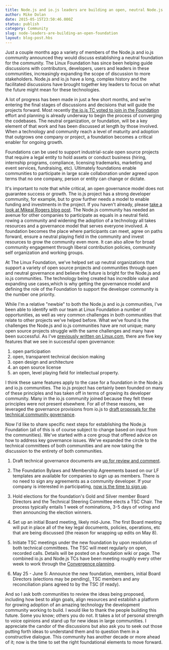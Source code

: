 ```yaml
---
title: Node.js and io.js leaders are building an open, neutral Node.js Foundation to support the future of the platform
author: Mike Dolan
date: 2015-05-15T23:50:46.000Z
status: publish
category: Community
slug: node-leaders-are-building-an-open-foundation
layout: blog-post.hbs
---
```


Just a couple months ago a variety of members of the Node.js and io.js community announced they would discuss establishing a neutral foundation for the community. The Linux Foundation has since been helping guide discussions with contributors, developers, users and leaders in these communities, increasingly expanding the scope of discussion to more stakeholders. Node.js and io.js have a long, complex history and the facilitated discussions have brought together key leaders to focus on what the future might mean for these technologies.

A lot of progress has been made in just a few short months, and we're entering the final stages of discussions and decisions that will guide the projects forward. Most recently [the io.js TC voted to join in the Foundation](https://github.com/nodejs/node/issues/1705) effort and planning is already underway to begin the process of converging the codebases. The neutral organization, or foundation, will be a key element of that work and has been discussed at length by those involved. When a technology and community reach a level of maturity and adoption that outgrows one company or project, a foundation becomes a critical enabler for ongoing growth.

Foundations can be used to support industrial-scale open source projects that require a legal entity to hold assets or conduct business (hiring, internship programs, compliance, licensing trademarks, marketing and event services, fundraising, etc). Ultimately foundations enable communities to participate in large scale collaboration under agreed upon terms that no one company, person or entity can change or dictate.

It's important to note that while critical, an open governance model does not guarantee success or growth. The io.js project has a strong developer community, for example, but to grow further needs a model to enable funding and investments in the project. If you haven't already, please [take a look at Mikeal Rogers blog post](https://medium.com/node-js-javascript/growing-up-27d6cc8b7c53). The Node.js community has needed an avenue for other companies to participate as equals in a neutral field. rowing a community and widening the adoption of a technology all takes resources and a governance model that serves everyone involved. A foundation becomes the place where participants can meet, agree on paths forward, ensure a neutral playing field in the community and invest resources to grow the community even more. It can also allow for broad community engagement through liberal contribution policies, community self organization and working groups.

At The Linux Foundation, we've helped set up neutral organizations that support a variety of open source projects and communities through open and neutral governance and believe the future is bright for the Node.js and io.js communities. The technology being created has incredible value and expanding use cases,which is why getting the governance model and defining the role of the Foundation to support the developer community is the number one priority.

While I'm a relative "newbie" to both the Node.js and io.js communities, I've been able to identify with our team at Linux Foundation a number of opportunities, as well as very common challenges in both communities that relate to other projects we've helped before. What we've found is the challenges the Node.js and io.js communities have are not unique; many open source projects struggle with the same challenges and many have been successful. As I've [previously written on Linux.com](https://www.linux.com/news/featured-blogs/205-mike-dolan/763051-five-key-features-of-a-project-designed-for-open-collaboration), there are five key features that we see in successful open governance:

1. open participation
2. open, transparent technical decision making
3. open design and architecture
4. an open source license
5. an open, level playing field for intellectual property.

I think these same features apply to the case for a foundation in the Node.js and io.js communities. The io.js project has certainly been founded on many of these principles and has taken off in terms of growing its developer community. Many in the io.js community joined because they felt these principles were not present elsewhere. For all of these reasons, we leveraged the governance provisions from io.js to [draft proposals for the technical community governance](https://github.com/joyent/nodejs-advisory-board/tree/master/governance-proposal).

Now I'd like to share specific next steps for establishing the Node.js Foundation (all of this is of course subject to change based on input from the communities). We've started with a core group that offered advice on how to address key governance issues. We've expanded the circle to the technical committees of both communities and are now taking the discussion to the entirety of both communities.

1. Draft technical governance documents are [up for review and comment](https://github.com/joyent/nodejs-advisory-board/tree/master/governance-proposal).

2. The Foundation Bylaws and Membership Agreements based on our LF templates are available for companies to sign up as members. There is no need to sign any agreements as a community developer. If your company is interested in participating, [now is the time to sign up](http://f.cl.ly/items/0N1m3x0I3S2L203M1h1r/nodejs-foundation-membership-agreement-2015-march-04.pdf).

3. Hold elections for the foundation's Gold and Silver member Board Directors and the Technical Steering Committee elects a TSC Chair. The process typically entails 1 week of nominations, 3-5 days of voting and then announcing the election winners.

4. Set up an initial Board meeting, likely mid-June. The first Board meeting will put in place all of the key legal documents, policies, operations, etc that are being discussed (the reason for wrapping up edits on May 8).

5. Initiate TSC meetings under the new foundation by upon resolution of both technical committees. The TSC will meet regularly on open, recorded calls. Details will be posted on a foundation wiki or page. The combined io.js and Node.js TCs have been meeting roughly every other week to work through the [Convergence planning](https://github.com/jasnell/dev-policy/blob/6601ca1cd2886f336ac65ddb3f67d3e741a021c9/convergence.md).

6. May 25 - June 5: Announce the new foundation, members, initial Board Directors (elections may be pending), TSC members and any reconciliation plans agreed to by the TSC (if ready).

And so I ask both communities to review the ideas being proposed, including how best to align goals, align resources and establish a platform for growing adoption of an amazing technology the development community working to build. I would like to thank the people building this future. Some you know; others you do not. It takes a lot of personal strength to voice opinions and stand up for new ideas in large communities. I appreciate the candor of the discussions but also ask you to seek out those putting forth ideas to understand them and to question them in a constructive dialogue. This community has another decade or more ahead of it; now is the time to set the right foundational elements to move forward.
